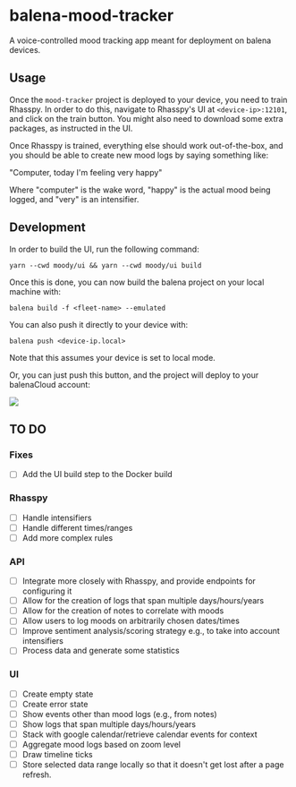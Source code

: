 # balena-mood-tracker

A voice-controlled mood tracking app meant for deployment on balena devices.

## Usage

Once the `mood-tracker` project is deployed to your device, you need to train Rhasspy. In order to do this, navigate to Rhasspy's UI at `<device-ip>:12101`, and click on the train button. You might also need to download some extra packages, as instructed in the UI.

Once Rhasspy is trained, everything else should work out-of-the-box, and you should be able to create new mood logs by saying something like:

"Computer, today I'm feeling very happy"

Where "computer" is the wake word, "happy" is the actual mood being logged, and "very" is an intensifier.

## Development

In order to build the UI, run the following command:

```
yarn --cwd moody/ui && yarn --cwd moody/ui build
```

Once this is done, you can now build the balena project on your local machine with:

```
balena build -f <fleet-name> --emulated
```

You can also push it directly to your device with:

```
balena push <device-ip.local>
```

Note that this assumes your device is set to local mode.

Or, you can just push this button, and the project will deploy to your balenaCloud account:

[![](https://balena.io/deploy.png)](https://dashboard.balena-cloud.com/deploy?repoUrl=https://github.com/edufschmidt/balena-mood-tracker)

## TO DO
### Fixes
- [ ] Add the UI build step to the Docker build

### Rhasspy
- [ ] Handle intensifiers
- [ ] Handle different times/ranges
- [ ] Add more complex rules
### API
- [ ] Integrate more closely with Rhasspy, and provide endpoints for configuring it
- [ ] Allow for the creation of logs that span multiple days/hours/years
- [ ] Allow for the creation of notes to correlate with moods
- [ ] Allow users to log moods on arbitrarily chosen dates/times
- [ ] Improve sentiment analysis/scoring strategy e.g., to take into account intensifiers
- [ ] Process data and generate some statistics
### UI
- [ ] Create empty state
- [ ] Create error state
- [ ] Show events other than mood logs (e.g., from notes)
- [ ] Show logs that span multiple days/hours/years
- [ ] Stack with google calendar/retrieve calendar events for context
- [ ] Aggregate mood logs based on zoom level
- [ ] Draw timeline ticks
- [ ] Store selected data range locally so that it doesn't get lost after a page refresh.

